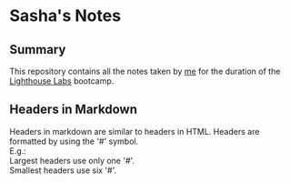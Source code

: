 # Sasha's Notes
## Summary 

This repository contains all the notes taken by [me](https://github.com/Faelixx) for the duration of the [Lighthouse Labs](https://www.lighthouselabs.ca/) bootcamp. 

## Headers in Markdown

Headers in markdown are similar to headers in HTML. Headers are formatted by using the '#' symbol. 
<br>E.g.:</br>
Largest headers use only one '#'.
<br> Smallest headers use six '#'.